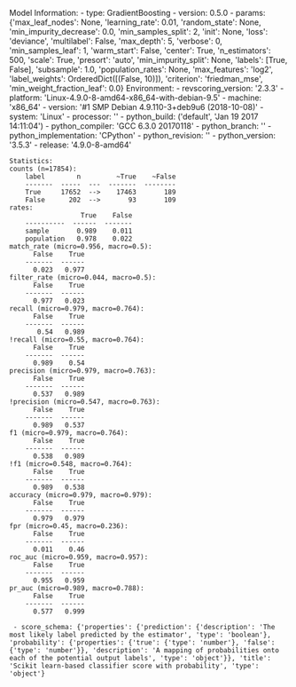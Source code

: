 Model Information:
	 - type: GradientBoosting
	 - version: 0.5.0
	 - params: {'max_leaf_nodes': None, 'learning_rate': 0.01, 'random_state': None, 'min_impurity_decrease': 0.0, 'min_samples_split': 2, 'init': None, 'loss': 'deviance', 'multilabel': False, 'max_depth': 5, 'verbose': 0, 'min_samples_leaf': 1, 'warm_start': False, 'center': True, 'n_estimators': 500, 'scale': True, 'presort': 'auto', 'min_impurity_split': None, 'labels': [True, False], 'subsample': 1.0, 'population_rates': None, 'max_features': 'log2', 'label_weights': OrderedDict([(False, 10)]), 'criterion': 'friedman_mse', 'min_weight_fraction_leaf': 0.0}
	Environment:
	 - revscoring_version: '2.3.3'
	 - platform: 'Linux-4.9.0-8-amd64-x86_64-with-debian-9.5'
	 - machine: 'x86_64'
	 - version: '#1 SMP Debian 4.9.110-3+deb9u6 (2018-10-08)'
	 - system: 'Linux'
	 - processor: ''
	 - python_build: ('default', 'Jan 19 2017 14:11:04')
	 - python_compiler: 'GCC 6.3.0 20170118'
	 - python_branch: ''
	 - python_implementation: 'CPython'
	 - python_revision: ''
	 - python_version: '3.5.3'
	 - release: '4.9.0-8-amd64'
	
	Statistics:
	counts (n=17854):
		label        n         ~True    ~False
		-------  -----  ---  -------  --------
		True     17652  -->    17463       189
		False      202  -->       93       109
	rates:
		              True    False
		----------  ------  -------
		sample       0.989    0.011
		population   0.978    0.022
	match_rate (micro=0.956, macro=0.5):
		  False    True
		-------  ------
		  0.023   0.977
	filter_rate (micro=0.044, macro=0.5):
		  False    True
		-------  ------
		  0.977   0.023
	recall (micro=0.979, macro=0.764):
		  False    True
		-------  ------
		   0.54   0.989
	!recall (micro=0.55, macro=0.764):
		  False    True
		-------  ------
		  0.989    0.54
	precision (micro=0.979, macro=0.763):
		  False    True
		-------  ------
		  0.537   0.989
	!precision (micro=0.547, macro=0.763):
		  False    True
		-------  ------
		  0.989   0.537
	f1 (micro=0.979, macro=0.764):
		  False    True
		-------  ------
		  0.538   0.989
	!f1 (micro=0.548, macro=0.764):
		  False    True
		-------  ------
		  0.989   0.538
	accuracy (micro=0.979, macro=0.979):
		  False    True
		-------  ------
		  0.979   0.979
	fpr (micro=0.45, macro=0.236):
		  False    True
		-------  ------
		  0.011    0.46
	roc_auc (micro=0.959, macro=0.957):
		  False    True
		-------  ------
		  0.955   0.959
	pr_auc (micro=0.989, macro=0.788):
		  False    True
		-------  ------
		  0.577   0.999
	
	 - score_schema: {'properties': {'prediction': {'description': 'The most likely label predicted by the estimator', 'type': 'boolean'}, 'probability': {'properties': {'true': {'type': 'number'}, 'false': {'type': 'number'}}, 'description': 'A mapping of probabilities onto each of the potential output labels', 'type': 'object'}}, 'title': 'Scikit learn-based classifier score with probability', 'type': 'object'}

